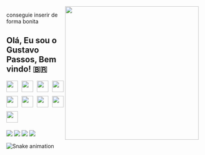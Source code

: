 <img src="https://raw.githubusercontent.com/sanjay-kv/sanjay-kv/main/Assets/illustration.png" min-width="300px" max-width="300px" width="350px" align="right">

conseguie inserir de forma bonita 
## Olá, Eu sou o Gustavo Passos, Bem vindo! 🇧🇷  

<div>
<a href="https://github.com/Passossss"> 
</div>
  
<div style="display: flex; flex-wrap: wrap; gap: 10px; align-items: center;">
      <img src="https://cdn.jsdelivr.net/gh/devicons/devicon/icons/csharp/csharp-original.svg" width="30" height="30" />   
      <img src="https://cdn.jsdelivr.net/gh/devicons/devicon/icons/java/java-original.svg" width="30" height="30" /> 
  <img src="https://cdn.jsdelivr.net/gh/devicons/devicon/icons/python/python-original.svg" width="30" height="30" /> 
    <img src="https://cdn.jsdelivr.net/gh/devicons/devicon/icons/php/php-original.svg" width="30" height="30" /> 
  <img src="https://cdn.jsdelivr.net/gh/devicons/devicon/icons/css3/css3-original.svg" width="30" height="30" /> 
    <img src="https://cdn.jsdelivr.net/gh/devicons/devicon/icons/html5/html5-original.svg" width="30" height="30" /> 
    <img src="https://cdn.jsdelivr.net/gh/devicons/devicon/icons/javascript/javascript-original.svg" width="30" height="30" /> 
    <img src="https://cdn.jsdelivr.net/gh/devicons/devicon/icons/flutter/flutter-original.svg" width="30" height="30" />
    <img src="https://cdn.jsdelivr.net/gh/devicons/devicon/icons/vuejs/vuejs-original.svg" width="30" height="30" />
</div>

<div style="margin-top: 20px;">
<a href="https://instagram.com/gustavopassosx/" target="_blank"><img src="https://img.shields.io/badge/-Instagram-%23E4405F?style=for-the-badge&logo=instagram&logoColor=white" target="_blank"></a>
<a href="https://www.linkedin.com/in/gustavo-passos-733b2b225/" target="_blank"><img src="https://img.shields.io/badge/-LinkedIn-%230077B5?style=for-the-badge&logo=linkedin&logoColor=white" target="_blank"></a>
<a href="mailto:Gusapas26@gmail.com"><img src="https://img.shields.io/badge/Gmail-D14836?style=for-the-badge&logo=gmail&logoColor=white" target="_blank"></a>
<a href="https://discord.com/channels/Hard#9045" target="_blank"><img src="https://img.shields.io/badge/-Discord-%230067C5?style=for-the-badge&logo=discord&logoColor=white" target="_blank"></a>
</div>
  
![Snake animation](https://github.com/Passossss/Passossss/blob/output/github-contribution-grid-snake.svg)
